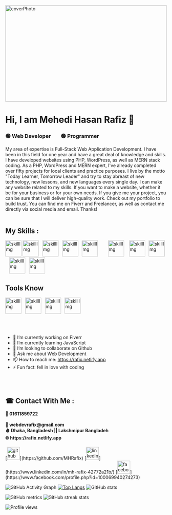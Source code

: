 <img src="https://images.unsplash.com/photo-1629904853716-f0bc54eea481?ixid=MnwxMjA3fDB8MHxzZWFyY2h8NDF8fHByb2dyYW1tZXJ8ZW58MHx8MHx8&ixlib=rb-1.2.1&auto=format&fit=crop&w=500&q=60" alt="coverPhoto" width="100%" height="300" />
<h1>Hi, I am Mehedi Hasan Rafiz 👋</h1>
<h3>🟢 Web Developer &nbsp;&nbsp;&nbsp;&nbsp;&nbsp;&nbsp;  🟢 Programmer</h3>

<span>
My area of expertise is Full-Stack Web Application Development. I have been in this field for one year and have a great deal of knowledge and skills. I have developed websites using PHP, WordPress, as well as MERN stack coding. As a PHP, WordPress and MERN expert, I've already completed over fifty projects for local clients and practice purposes. I live by the motto "Today Learner, Tomorrow Leader" and try to stay abreast of new technology, new lessons, and new languages every single day. I can make any website related to my skills. If you want to make a website, whether it be for your business or for your own needs. If you give me your project, you can be sure that I will deliver high-quality work. Check out my portfolio to build trust. You can find me on Fiverr and Freelancer, as well as contact me directly via social media and email. Thanks!
</span> <br /> <br />

<h2>My Skills : </h2>
<span>
  <img src="https://cdn.pixabay.com/photo/2017/08/05/11/16/logo-2582748_640.png" alt="skillImg" width="50px" />
  <img src="https://cdn.pixabay.com/photo/2017/08/05/11/16/logo-2582747_1280.png" alt="skillImg" width="50px" />&nbsp;&nbsp;
  <img src="https://avatars.githubusercontent.com/u/2918581?s=280&v=4" alt="skillImg" width="50px" />&nbsp;&nbsp;
  <img src="https://encrypted-tbn0.gstatic.com/images?q=tbn:ANd9GcQjO1TeebaQ7aCrD0YXqArXCuv1rMSsacq0YXynatHy4fP8K4-FFiJFb1s5-jnHu_DL6gY&usqp=CAU" alt="skillImg" width="50px" />&nbsp;&nbsp;
  <img src="https://cdn-icons-png.flaticon.com/512/919/919851.png" alt="skillImg" width="50px" />
   &nbsp;&nbsp;&nbsp;&nbsp;&nbsp;&nbsp;
  <img src="https://cdn-icons-png.flaticon.com/512/919/919825.png" alt="skillImg" width="50px" /> &nbsp;&nbsp;
  <img src="https://upload.wikimedia.org/wikipedia/commons/thumb/3/31/Webysther_20160423_-_Elephpant.svg/2560px-Webysther_20160423_-_Elephpant.svg.png" alt="skillImg" width="50px" />&nbsp;&nbsp;
  <img src="https://cdn-icons-png.flaticon.com/128/919/919836.png" alt="skillImg" width="50px" />&nbsp;&nbsp;
  <img src="https://i.pinimg.com/favicons/5a7125e442544ec198585b70a9d94cd26977c102cc5805e5f3347611.png?f92a133e48dfde6a69fd6c07d57de0de" alt="skillImg" width="50px" />&nbsp;&nbsp;
  <img src="https://icons-for-free.com/iconfiles/png/512/svg+developer+firebase+google+programming+icon-1320183319887802192.png" alt="skillImg" width="50px" />
  
  <h2> Tools Know </h2>
   <img src="https://cdn-icons-png.flaticon.com/128/919/919847.png" alt="skillImg" width="50px" />&nbsp;&nbsp;
  <img src="https://cdn.iconscout.com/icon/free/png-256/netlify-3629537-3032320.png" alt="skillImg" width="50px" />&nbsp;&nbsp;
  <img src="https://i0.wp.com/gluonhq.com/wp-content/uploads/2018/05/heroku-logotype-vertical-purple.png?fit=576%2C684&ssl=1" alt="skillImg" width="50px" />&nbsp;&nbsp;
  <img src="https://dt2sdf0db8zob.cloudfront.net/wp-content/uploads/2018/04/000webhost-logo-alt.png" alt="skillImg" width="50px" />&nbsp;&nbsp;
</span>

<br /><br />

- 🔭 I’m currently working on Fiverr
- 🌱 I’m currently learning JavaScript
- 👯 I’m looking to collaborate on Github
- 💬 Ask me about Web Development
- 📫 How to reach me: https://rafix.netlify.app
- ⚡ Fun fact: fell in love with coding

<br /><br />

<h2> ☎ Contact With Me : </h2>
<h4> 📶 01611859722 <br /><br />
 📧 webdevrafix@gmail.com <br />
 🩸 Dhaka, Bangladesh || Lakshmipur Bangladeh <br />
 🌐 https://rafix.netlify.app
  </h4>
[<img src='https://cdn-icons-png.flaticon.com/512/733/733609.png' alt='github' height='40'>](https://github.com/MHRafix) [<img src='https://cdn-icons-png.flaticon.com/128/174/174857.png' alt='linkedin' height='40'>](https://www.linkedin.com/in/mh-rafix-42772a21b/) [<img src='https://cdn-icons-png.flaticon.com/512/145/145802.png' alt='facebook' height='40'>](https://www.facebook.com/profile.php?id=100069940274273)  

![GitHub Activity Graph](https://activity-graph.herokuapp.com/graph?username=MHRafix) 
[![Top Langs](https://github-readme-stats.vercel.app/api/top-langs/?username=MHRafix)](https://github.com/anuraghazra/github-readme-stats) ![GitHub stats](https://github-readme-stats.vercel.app/api?username=MHRafix&show_icons=true&count_private=true)

![GitHub metrics](https://metrics.lecoq.io/MHRafix) ![GitHub streak stats](https://github-readme-streak-stats.herokuapp.com/?user=MHRafix) 

![Profile views](https://gpvc.arturio.dev/MHRafix)  

